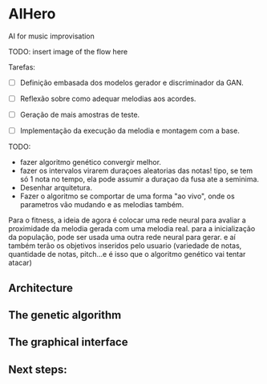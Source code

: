 # AIHero
AI for music improvisation

TODO: insert image of the flow here

Tarefas:
 - [ ] Definição embasada dos modelos gerador e discriminador da GAN.
 - [ ] Reflexão sobre como adequar melodias aos acordes.
 - [ ] Geração de mais amostras de teste.
 - [ ] Implementação da execução da melodia e montagem com a base.



TODO:
- fazer algoritmo genético convergir melhor.
- fazer os intervalos virarem duraçoes aleatorias das notas! tipo, se tem só 1 nota no tempo, ela pode assumir a duraçao da fusa ate a seminima.
- Desenhar arquitetura.
- Fazer o algoritmo se comportar de uma forma "ao vivo", onde os parametros vão mudando e as melodias também.

Para o fitness, a ideia de agora é colocar uma rede neural para avaliar a proximidade da melodia gerada com uma melodia real.
para a inicialização da população, pode ser usada uma outra rede neural para gerar.
e aí também terão os objetivos inseridos pelo usuario (variedade de notas, quantidade de notas, pitch...e é isso que o algoritmo genético vai tentar atacar)

## Architecture

## The genetic algorithm

## The graphical interface


## Next steps:



